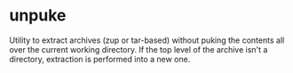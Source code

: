 unpuke
======

Utility to extract archives (zup or tar-based) without puking the contents all over the current working directory. If the top level of the archive isn't a directory, extraction is performed into a new one.
